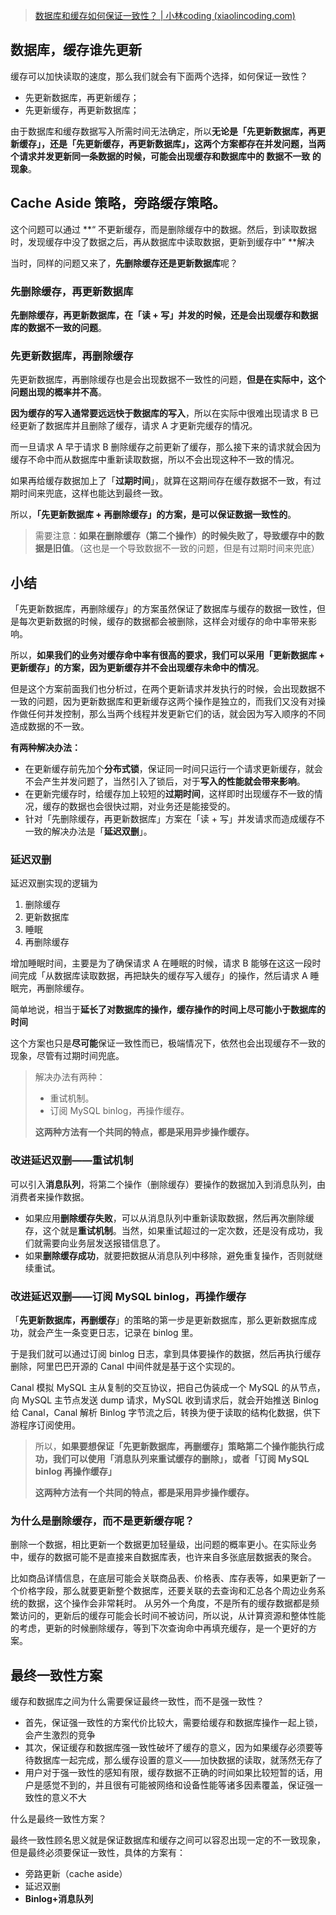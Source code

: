 > [数据库和缓存如何保证一致性？ | 小林coding (xiaolincoding.com)](https://www.xiaolincoding.com/redis/architecture/mysql_redis_consistency.html#%E5%85%88%E6%9B%B4%E6%96%B0%E6%95%B0%E6%8D%AE%E5%BA%93-%E8%BF%98%E6%98%AF%E5%85%88%E5%88%A0%E9%99%A4%E7%BC%93%E5%AD%98)
## 数据库，缓存谁先更新
缓存可以加快读取的速度，那么我们就会有下面两个选择，如何保证一致性？
- 先更新数据库，再更新缓存；
- 先更新缓存，再更新数据库；

由于数据库和缓存数据写入所需时间无法确定，所以**无论是「先更新数据库，再更新缓存」，还是「先更新缓存，再更新数据库」，这两个方案都存在并发问题，当两个请求并发更新同一条数据的时候，可能会出现缓存和数据库中的 数据不一致 的现象**。
## **Cache Aside 策略**，旁路缓存策略。

这个问题可以通过 **“ 不更新缓存，而是删除缓存中的数据。然后，到读取数据时，发现缓存中没了数据之后，再从数据库中读取数据，更新到缓存中” **解决

当时，同样的问题又来了，**先删除缓存还是更新数据库**呢？

### 先删除缓存，再更新数据库

**先删除缓存，再更新数据库，在「读 + 写」并发的时候，还是会出现缓存和数据库的数据不一致的问题**。
### 先更新数据库，再删除缓存

先更新数据库，再删除缓存也是会出现数据不一致性的问题，**但是在实际中，这个问题出现的概率并不高**。

**因为缓存的写入通常要远远快于数据库的写入**，所以在实际中很难出现请求 B 已经更新了数据库并且删除了缓存，请求 A 才更新完缓存的情况。

而一旦请求 A 早于请求 B 删除缓存之前更新了缓存，那么接下来的请求就会因为缓存不命中而从数据库中重新读取数据，所以不会出现这种不一致的情况。

如果再给缓存数据加上了「**过期时间**」，就算在这期间存在缓存数据不一致，有过期时间来兜底，这样也能达到最终一致。

所以，**「先更新数据库 + 再删除缓存」的方案，是可以保证数据一致性的**。

> 需要注意：**如果在删除缓存（第二个操作）的时候失败了，导致缓存中的数据是旧值**。（这也是一个导致数据不一致的问题，但是有过期时间来兜底）

## 小结
「先更新数据库，再删除缓存」的方案虽然保证了数据库与缓存的数据一致性，但是每次更新数据的时候，缓存的数据都会被删除，这样会对缓存的命中率带来影响。

所以，**如果我们的业务对缓存命中率有很高的要求，我们可以采用「更新数据库 + 更新缓存」的方案，因为更新缓存并不会出现缓存未命中的情况**。

但是这个方案前面我们也分析过，在两个更新请求并发执行的时候，会出现数据不一致的问题，因为更新数据库和更新缓存这两个操作是独立的，而我们又没有对操作做任何并发控制，那么当两个线程并发更新它们的话，就会因为写入顺序的不同造成数据的不一致。

**有两种解决办法：**

- 在更新缓存前先加个**分布式锁**，保证同一时间只运行一个请求更新缓存，就会不会产生并发问题了，当然引入了锁后，对于**写入的性能就会带来影响**。
- 在更新完缓存时，给缓存加上较短的**过期时间**，这样即时出现缓存不一致的情况，缓存的数据也会很快过期，对业务还是能接受的。
- 针对「先删除缓存，再更新数据库」方案在「读 + 写」并发请求而造成缓存不一致的解决办法是「**延迟双删**」。
### 延迟双删
延迟双删实现的逻辑为
1. 删除缓存
2. 更新数据库
3. 睡眠
4. 再删除缓存

增加睡眠时间，主要是为了确保请求 A 在睡眠的时候，请求 B 能够在这这一段时间完成「从数据库读取数据，再把缺失的缓存写入缓存」的操作，然后请求 A 睡眠完，再删除缓存。

简单地说，相当于**延长了对数据库的操作，缓存操作的时间上尽可能小于数据库的时间**

这个方案也只是**尽可能**保证一致性而已，极端情况下，依然也会出现缓存不一致的现象，尽管有过期时间兜底。
> 解决办法有两种：
> - 重试机制。
> - 订阅 MySQL binlog，再操作缓存。
> 
> **这两种方法有一个共同的特点，都是采用异步操作缓存。**
### 改进延迟双删——重试机制
可以引入**消息队列**，将第二个操作（删除缓存）要操作的数据加入到消息队列，由消费者来操作数据。

- 如果应用**删除缓存失败**，可以从消息队列中重新读取数据，然后再次删除缓存，这个就是**重试机制**。当然，如果重试超过的一定次数，还是没有成功，我们就需要向业务层发送报错信息了。
- 如果**删除缓存成功**，就要把数据从消息队列中移除，避免重复操作，否则就继续重试。

### 改进延迟双删——订阅 MySQL binlog，再操作缓存
「**先更新数据库，再删缓存**」的策略的第一步是更新数据库，那么更新数据库成功，就会产生一条变更日志，记录在 binlog 里。

于是我们就可以通过订阅 binlog 日志，拿到具体要操作的数据，然后再执行缓存删除，阿里巴巴开源的 Canal 中间件就是基于这个实现的。

Canal 模拟 MySQL 主从复制的交互协议，把自己伪装成一个 MySQL 的从节点，向 MySQL 主节点发送 dump 请求，MySQL 收到请求后，就会开始推送 Binlog 给 Canal，Canal 解析 Binlog 字节流之后，转换为便于读取的结构化数据，供下游程序订阅使用。

> 所以，**如果要想保证「先更新数据库，再删缓存」策略第二个操作能执行成功，我们可以使用「消息队列来重试缓存的删除」，或者「订阅 MySQL binlog 再操作缓存」**
> 
> **这两种方法有一个共同的特点，都是采用异步操作缓存。**

### 为什么是删除缓存，而不是更新缓存呢？
删除一个数据，相比更新一个数据更加轻量级，出问题的概率更小。在实际业务中，缓存的数据可能不是直接来自数据库表，也许来自多张底层数据表的聚合。

比如商品详情信息，在底层可能会关联商品表、价格表、库存表等，如果更新了一个价格字段，那么就要更新整个数据库，还要关联的去查询和汇总各个周边业务系统的数据，这个操作会非常耗时。 从另外一个角度，不是所有的缓存数据都是频繁访问的，更新后的缓存可能会长时间不被访问，所以说，从计算资源和整体性能的考虑，更新的时候删除缓存，等到下次查询命中再填充缓存，是一个更好的方案。

## 最终一致性方案
缓存和数据库之间为什么需要保证最终一致性，而不是强一致性？
- 首先，保证强一致性的方案代价比较大，需要给缓存和数据库操作一起上锁，会产生激烈的竞争
- 其次，保证缓存和数据库强一致性破坏了缓存的意义，因为如果缓存必须要等待数据库一起完成，那么缓存设置的意义——加快数据的读取，就荡然无存了
- 用户对于强一致性的感知有限，缓存数据不正确的时间如果比较短暂的话，用户是感觉不到的，并且很有可能被网络和设备性能等诸多因素覆盖，保证强一致性的意义不大

什么是最终一致性方案？

最终一致性顾名思义就是保证数据库和缓存之间可以容忍出现一定的不一致现象，但是最终必须要保证一致性，具体的方案有：
- 旁路更新（cache aside）
- 延迟双删
- **Binlog+消息队列**